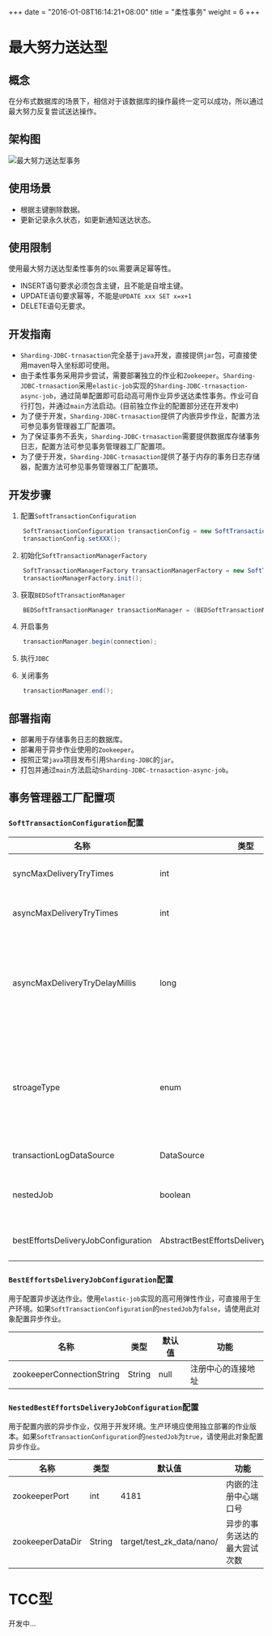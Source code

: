 +++
date = "2016-01-08T16:14:21+08:00"
title = "柔性事务"
weight = 6
+++
# 最大努力送达型

## 概念
在分布式数据库的场景下，相信对于该数据库的操作最终一定可以成功，所以通过最大努力反复尝试送达操作。

## 架构图
![最大努力送达型事务](../../img/architecture-soft-transaction-bed.png)

## 使用场景

* 根据主键删除数据。
* 更新记录永久状态，如更新通知送达状态。

## 使用限制
使用最大努力送达型柔性事务的`SQL`需要满足幂等性。

* INSERT语句要求必须包含主键，且不能是自增主键。
* UPDATE语句要求幂等，不能是`UPDATE xxx SET x=x+1`
* DELETE语句无要求。

## 开发指南
* `Sharding-JDBC-trnasaction`完全基于`java`开发，直接提供`jar`包，可直接使用maven导入坐标即可使用。
* 由于柔性事务采用异步尝试，需要部署独立的作业和`Zookeeper`。`Sharding-JDBC-trnasaction`采用`elastic-job`实现的`Sharding-JDBC-trnasaction-async-job`，通过简单配置即可启动高可用作业异步送达柔性事务。作业可自行打包，并通过`main`方法启动。(目前独立作业的配置部分还在开发中)
* 为了便于开发，`Sharding-JDBC-trnasaction`提供了内嵌异步作业，配置方法可参见事务管理器工厂配置项。
* 为了保证事务不丢失，`Sharding-JDBC-trnasaction`需要提供数据库存储事务日志，配置方法可参见事务管理器工厂配置项。
* 为了便于开发，`Sharding-JDBC-trnasaction`提供了基于内存的事务日志存储器，配置方法可参见事务管理器工厂配置项。

## 开发步骤
1. 配置`SoftTransactionConfiguration`
```java
    SoftTransactionConfiguration transactionConfig = new SoftTransactionConfiguration(dataSource);
    transactionConfig.setXXX();
```
2. 初始化`SoftTransactionManagerFactory`
```java
    SoftTransactionManagerFactory transactionManagerFactory = new SoftTransactionManagerFactory(transactionConfig);
    transactionManagerFactory.init();
```

3. 获取`BEDSoftTransactionManager`
```java
    BEDSoftTransactionManager transactionManager = (BEDSoftTransactionManager) transactionManagerFactory.getTransactionManager(SoftTransactionType.BestEffortsDelivery);
```

4. 开启事务
```java
    transactionManager.begin(connection);
```

5. 执行`JDBC`

6. 关闭事务
```java
    transactionManager.end();
```

## 部署指南
* 部署用于存储事务日志的数据库。
* 部署用于异步作业使用的`Zookeeper`。
* 按照正常`java`项目发布引用`Sharding-JDBC`的`jar`。
* 打包并通过`main`方法启动`Sharding-JDBC-trnasaction-async-job`。

## 事务管理器工厂配置项

### `SoftTransactionConfiguration`配置
| 名称                                | 类型                                       | 默认值     | 功能                                                             |
| ---------------------------------- | ------------------------------------------ | --------- | ---------------------------------------------------------------- |
| syncMaxDeliveryTryTimes            | int                                        | 3         | 同步的事务送达的最大尝试次数                                         |
| asyncMaxDeliveryTryTimes           | int                                        | 3         | 异步的事务送达的最大尝试次数                                         |
| asyncMaxDeliveryTryDelayMillis     | long                                       | 60000     | 执行异步送达事务的延迟毫秒数。早于此间隔时间的入库事务才会被异步作业执行   |
| stroageType                        | enum                                       | DATABASE  | 事务日志存储类型。可选值: DATABASE, MEMORY。使用DATABASE类型将自动建表 |
| transactionLogDataSource           | DataSource                                 | null      | 存储事务日志的数据源                                                |
| nestedJob                          | boolean                                    | false     | 是否使用内嵌的作业处理异步事务送达                                    |
| bestEffortsDeliveryJobConfiguration| AbstractBestEffortsDeliveryJobConfiguration| null      | 最大努力送达型异步作业配置对象                                       |

### `BestEffortsDeliveryJobConfiguration`配置
用于配置异步送达作业。使用`elastic-job`实现的高可用弹性作业，可直接用于生产环境。如果`SoftTransactionConfiguration`的`nestedJob`为`false`，请使用此对象配置异步作业。

| 名称                                | 类型                        | 默认值     | 功能                                    |
| ---------------------------------- | --------------------------- | --------- | -------------------------------------- |
| zookeeperConnectionString          | String                      | null      | 注册中心的连接地址                        |


### `NestedBestEffortsDeliveryJobConfiguration`配置
用于配置内嵌的异步作业，仅用于开发环境。生产环境应使用独立部署的作业版本。如果`SoftTransactionConfiguration`的`nestedJob`为`true`，请使用此对象配置异步作业。

| 名称                                | 类型                        | 默认值                    | 功能                                    |
| ---------------------------------- | --------------------------- | ------------------------ | -------------------------------------- |
| zookeeperPort                      | int                         | 4181                     | 内嵌的注册中心端口号                      |
| zookeeperDataDir                   | String                      | target/test_zk_data/nano/| 异步的事务送达的最大尝试次数               |


# TCC型
开发中...